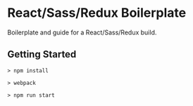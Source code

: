# React/Sass/Redux Boilerplate

Boilerplate and guide for a React/Sass/Redux build.

## Getting Started

```
> npm install
```

```
> webpack
```

```
> npm run start
```
